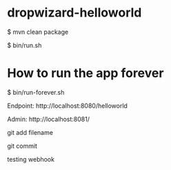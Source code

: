 dropwizard-helloworld
=====================

$ mvn clean package

$ bin/run.sh 

# How to run the app  forever

$ bin/run-forever.sh

Endpoint: http://localhost:8080/helloworld

Admin: http://localhost:8081/

git add filename

git commit

testing webhook
